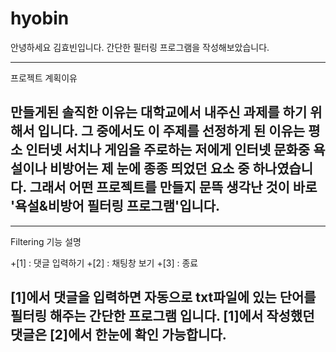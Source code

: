 # hyobin

안녕하세요 김효빈입니다.
간단한 필터링 프로그램을 작성해보았습니다.

----------------------------------
프로젝트 계획이유

만들게된 솔직한 이유는 대학교에서 내주신 과제를 하기 위해서 입니다.
그 중에서도 이 주제를 선정하게 된 이유는 평소 인터넷 서치나 게임을 주로하는 저에게 인터넷 문화중 욕설이나 비방어는 제 눈에 종종 띄었던 요소 중 하나였습니다. 
그래서 어떤 프로젝트를 만들지 문뜩 생각난 것이 바로 '욕설&비방어 필터링 프로그램'입니다.
-----------------------------------

-----------------------------------
Filtering 기능 설명

+[1] : 댓글 입력하기
+[2] : 채팅창 보기
+[3] : 종료

[1]에서 댓글을 입력하면 자동으로 txt파일에 있는 단어를 필터링 해주는 간단한 프로그램 입니다.
[1]에서 작성했던 댓글은 [2]에서 한눈에 확인 가능합니다.
-----------------------------------
